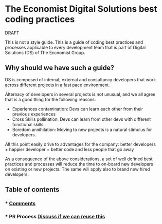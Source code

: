 # The Economist Digital Solutions best coding practices

DRAFT

This is not a style guide. 
This is a guide of coding best practices and processes applicable to every development team that is part of Digital Solutions (DS) of The Economist Group.


## Why should we have such a guide?

DS is composed of internal, external and consultancy developers that work across different projects in a fast pace environment.

Alternacy of developers in several projects is not unusual, and we all agree that is a good thing for the following reasons:

- Experiences contamination: Devs can learn each other from their previous experiences
- Cross Skills pollination: Devs can learn from other devs with different functional skills
- Boredom annihilation: Moving to new projects is a natural stimulus for developers. 

All this point easily drive to advantages for the company: better developers + happier developer = better code and less people that go away

As a consequence of the above considerations, a set of well defined best practices and processes will reduce the time to on-board new developers on existing or new projects. The same will apply also to brand new hired developers.

## Table of contents

### * [Comments](COMMENTS.md)
### * PR Process [Discuss if we can reuse this ](https://github.com/EconomistDigitalSolutions/fe-blogs/blob/master/docs/CODE_REVIEW.md)


